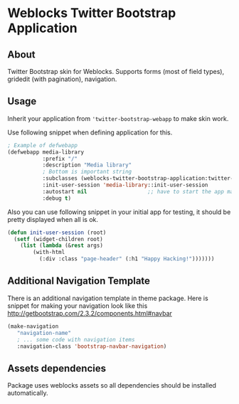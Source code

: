 # Weblocks Twitter Bootstrap Application

## About

Twitter Bootstrap skin for Weblocks. 
Supports forms (most of field types), gridedit (with pagination), navigation.

## Usage 

Inherit your application from `'twitter-bootstrap-webapp` to make skin work.

Use following snippet when defining application for this.

```lisp
; Example of defwebapp
(defwebapp media-library
           :prefix "/" 
           :description "Media library"
           ; Bottom is important string
           :subclasses (weblocks-twitter-bootstrap-application:twitter-bootstrap-webapp)
           :init-user-session 'media-library::init-user-session
           :autostart nil                   ;; have to start the app manually
           :debug t)
```

Also you can use following snippet in your initial app for testing, it should be pretty displayed when all is ok. 

```lisp
(defun init-user-session (root)
  (setf (widget-children root)
	(list (lambda (&rest args)
		(with-html
		  (:div :class "page-header" (:h1 "Happy Hacking!")))))))
```

## Additional Navigation Template

There is an additional navigation template in theme package.
Here is snippet for making your navigation look like this http://getbootstrap.com/2.3.2/components.html#navbar

```lisp
(make-navigation 
   "navigation-name"
   ; ... some code with navigation items
   :navigation-class 'bootstrap-navbar-navigation)
```

## Assets dependencies

Package uses weblocks assets so all dependencies should be installed automatically.
